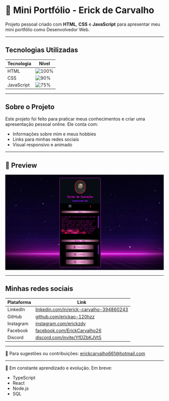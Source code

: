 # 🚀 Mini Portfólio - Erick de Carvalho

Projeto pessoal criado com **HTML**, **CSS** e **JavaScript** para apresentar meu mini portfólio como Desenvolvedor Web.

---

## Tecnologias Utilizadas

| Tecnologia | Nível                                                     |
| ---------- | --------------------------------------------------------- |
| HTML       | ![100%](https://img.shields.io/badge/-100%25-brightgreen) |
| CSS        | ![90%](https://img.shields.io/badge/-90%25-green)         |
| JavaScript | ![75%](https://img.shields.io/badge/-75%25-yellow)        |

---

## Sobre o Projeto

Este projeto foi feito para praticar meus conhecimentos e criar uma apresentação pessoal online. Ele conta com:

- Informações sobre mim e meus hobbies
- Links para minhas redes sociais
- Visual responsivo e animado

---

## 📸 Preview

![Preview do Projeto](./src/imagens/imagem-projeto.jpg)

---

## Minhas redes sociais

| Plataforma | Link                                                                                              |
| ---------- | ------------------------------------------------------------------------------------------------- |
| LinkedIn   | [linkedin.com/in/erick-carvalho-394860243](https://www.linkedin.com/in/erick-carvalho-394860243/) |
| GitHub     | [github.com/erickao-120hzz](https://github.com/erickao-120hzz)                                    |
| Instagram  | [instagram.com/erickzdv](https://www.instagram.com/erickzdv)                                      |
| Facebook   | [facebook.com/ErickCarvalho26](https://www.facebook.com/ErickCarvalho26)                          |
| Discord    | [discord.com/invite/YfDZbKJVt5](https://discord.com/invite/YfDZbKJVt5)                            |

---

📧 Para sugestões ou contribuições: erickcarvalho661@hotmail.com

---

🧠 Em constante aprendizado e evolução. Em breve:

- TypeScript
- React
- Node.js
- SQL
